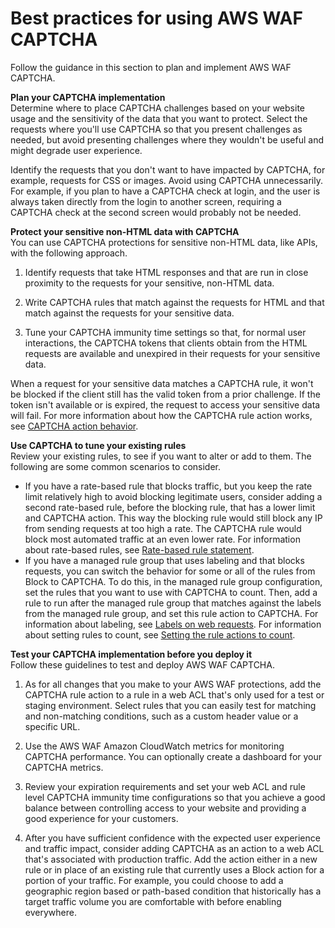 # Best practices for using AWS WAF CAPTCHA<a name="waf-captcha-best-practices"></a>

Follow the guidance in this section to plan and implement AWS WAF CAPTCHA\.

**Plan your CAPTCHA implementation**  
Determine where to place CAPTCHA challenges based on your website usage and the sensitivity of the data that you want to protect\. Select the requests where you'll use CAPTCHA so that you present challenges as needed, but avoid presenting challenges where they wouldn't be useful and might degrade user experience\. 

Identify the requests that you don't want to have impacted by CAPTCHA, for example, requests for CSS or images\. Avoid using CAPTCHA unnecessarily\. For example, if you plan to have a CAPTCHA check at login, and the user is always taken directly from the login to another screen, requiring a CAPTCHA check at the second screen would probably not be needed\. 

**Protect your sensitive non\-HTML data with CAPTCHA**  
You can use CAPTCHA protections for sensitive non\-HTML data, like APIs, with the following approach\. 

1. Identify requests that take HTML responses and that are run in close proximity to the requests for your sensitive, non\-HTML data\. 

1. Write CAPTCHA rules that match against the requests for HTML and that match against the requests for your sensitive data\. 

1. Tune your CAPTCHA immunity time settings so that, for normal user interactions, the CAPTCHA tokens that clients obtain from the HTML requests are available and unexpired in their requests for your sensitive data\. 

When a request for your sensitive data matches a CAPTCHA rule, it won't be blocked if the client still has the valid token from a prior challenge\. If the token isn't available or is expired, the request to access your sensitive data will fail\. For more information about how the CAPTCHA rule action works, see [CAPTCHA action behavior](waf-captcha-how-it-works.md#waf-captcha-action)\.

**Use CAPTCHA to tune your existing rules**  
Review your existing rules, to see if you want to alter or add to them\. The following are some common scenarios to consider\. 
+ If you have a rate\-based rule that blocks traffic, but you keep the rate limit relatively high to avoid blocking legitimate users, consider adding a second rate\-based rule, before the blocking rule, that has a lower limit and CAPTCHA action\. This way the blocking rule would still block any IP from sending requests at too high a rate\. The CAPTCHA rule would block most automated traffic at an even lower rate\. For information about rate\-based rules, see [Rate\-based rule statement](waf-rule-statement-type-rate-based.md)\.
+ If you have a managed rule group that uses labeling and that blocks requests, you can switch the behavior for some or all of the rules from Block to CAPTCHA\. To do this, in the managed rule group configuration, set the rules that you want to use with CAPTCHA to count\. Then, add a rule to run after the managed rule group that matches against the labels from the managed rule group, and set this rule action to CAPTCHA\. For information about labeling, see [Labels on web requests](waf-labels.md)\. For information about setting rules to count, see [Setting the rule actions to count](web-acl-rule-group-override-options.md#web-acl-rule-group-override-options-rules)\. 

**Test your CAPTCHA implementation before you deploy it**  
Follow these guidelines to test and deploy AWS WAF CAPTCHA\.

1. As for all changes that you make to your AWS WAF protections, add the CAPTCHA rule action to a rule in a web ACL that's only used for a test or staging environment\. Select rules that you can easily test for matching and non\-matching conditions, such as a custom header value or a specific URL\. 

1. Use the AWS WAF Amazon CloudWatch metrics for monitoring CAPTCHA performance\. You can optionally create a dashboard for your CAPTCHA metrics\.

1. Review your expiration requirements and set your web ACL and rule level CAPTCHA immunity time configurations so that you achieve a good balance between controlling access to your website and providing a good experience for your customers\. 

1. After you have sufficient confidence with the expected user experience and traffic impact, consider adding CAPTCHA as an action to a web ACL that's associated with production traffic\. Add the action either in a new rule or in place of an existing rule that currently uses a Block action for a portion of your traffic\. For example, you could choose to add a geographic region based or path\-based condition that historically has a target traffic volume you are comfortable with before enabling everywhere\. 